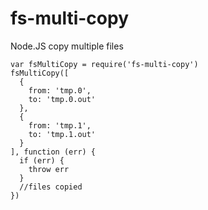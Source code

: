# fs-multi-copy
Node.JS copy multiple files

  	var fsMultiCopy = require('fs-multi-copy')
  	fsMultiCopy([
  	  {
  	    from: 'tmp.0',
  	    to: 'tmp.0.out'
  	  },
  	  {
  	    from: 'tmp.1',
  	    to: 'tmp.1.out'
  	  }
  	], function (err) {
  	  if (err) {
  	  	throw err
  	  }
  	  //files copied
  	})
